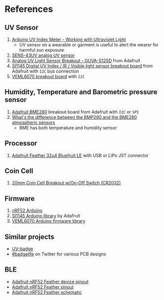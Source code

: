 # References

## UV Sensor

1. [Arduino UV Index Meter - Working with Ultraviolet Light](https://www.youtube.com/watch?v=dBljvUBZqI8)
    - UV sensor on a wearable or garment is useful to alert the wearer for harmful sun exposure
1. [SENS-43UV analog UV sensor](https://abra-electronics.com/sensors/sensors-light-imaging-en/sens-43uv-analog-ultra-violet-light-sensor-module-for-5v-microcontrollers.html)
1. [Analog UV Light Sensor Breakout - GUVA-S12SD](https://www.adafruit.com/product/1918) from Adafruit
1. [SI1145 Digital UV Index / IR / Visible light sensor breakout board](https://www.adafruit.com/product/1777) from Adafruit with `I2C` bus connection
1. [VEML6070 breakout board](https://www.adafruit.com/product/2899) with `I2C`

## Humidity, Temperature and Barometric pressure sensor

1. [Adafruit BME280](https://www.adafruit.com/product/2652) breakout board from Adafruit with `I2C` or `SPI`
1. [What's the difference between the BMP280 and the BME280 atmospheric sensors](https://www.youtube.com/watch?v=0aL1PxK3rkE)
    - BME has both temperature and humidity sensor

## Processor

1. [Adafruit Feather 32u4 Bluefruit LE](https://learn.adafruit.com/adafruit-feather-32u4-bluefruit-le/overview) with USB or LiPo JST connector

## Coin Cell

1. [20mm Coin Cell Breakout w/On-Off Switch (CR2032)](https://www.adafruit.com/product/1871)

## Firmware

1. [nRF52 Arduino](https://github.com/sandeepmistry/arduino-nRF5)
1. [SI1145 Arduino library](https://github.com/adafruit/Adafruit_SI1145_Library/blob/master/examples/si1145test/si1145test.ino) by Adafruit
1. [VEML6070 Arduino firmware library](https://github.com/adafruit/Adafruit_VEML6070)

## Similar projects

- [UV-badge](https://hackaday.io/project/4706-uv-badge)
- [#badgelife](https://twitter.com/search?q=%23badgelife&src=typed_query) on Twitter for various PCB designs

## BLE

- [Adafruit nRF52 Feather device pinout](https://cdn-learn.adafruit.com/assets/assets/000/046/248/original/microcontrollers_Feather_NRF52_Pinout_v1.2-1.png?1504885794)
- [Adafruit nRF52 Feather pinout](https://cdn-learn.adafruit.com/assets/assets/000/043/921/original/microcontrollers_nRF52Pinout.png?1500272417)
- [Adafruit nRF52 Feather schematic](https://cdn-learn.adafruit.com/assets/assets/000/052/793/original/microcontrollers_revgsch.png?1523067417)
